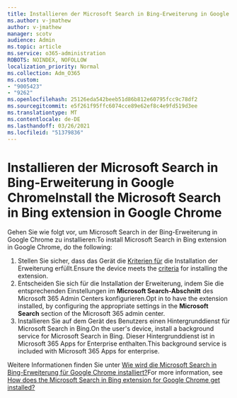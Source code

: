 ```yaml
---
title: Installieren der Microsoft Search in Bing-Erweiterung in Google Chrome
ms.author: v-jmathew
author: v-jmathew
manager: scotv
audience: Admin
ms.topic: article
ms.service: o365-administration
ROBOTS: NOINDEX, NOFOLLOW
localization_priority: Normal
ms.collection: Adm_O365
ms.custom:
- "9005423"
- "9262"
ms.openlocfilehash: 25126eda542beeb51d86b812e60795fcc9c78df2
ms.sourcegitcommit: e5f261f95ffc6074cce89e62ef8c4e9fd519d3ee
ms.translationtype: MT
ms.contentlocale: de-DE
ms.lasthandoff: 03/26/2021
ms.locfileid: "51379836"
---
```

# <a name="install-the-microsoft-search-in-bing-extension-in-google-chrome"></a><span data-ttu-id="0008d-102">Installieren der Microsoft Search in Bing-Erweiterung in Google Chrome</span><span class="sxs-lookup"><span data-stu-id="0008d-102">Install the Microsoft Search in Bing extension in Google Chrome</span></span>

<span data-ttu-id="0008d-103">Gehen Sie wie folgt vor, um Microsoft Search in der Bing-Erweiterung in Google Chrome zu installieren:</span><span class="sxs-lookup"><span data-stu-id="0008d-103">To install Microsoft Search in Bing extension in Google Chrome, do the following:</span></span>

1. <span data-ttu-id="0008d-104">Stellen Sie sicher, dass das Gerät die [Kriterien für](https://go.microsoft.com/fwlink/?linkid=2152236) die Installation der Erweiterung erfüllt.</span><span class="sxs-lookup"><span data-stu-id="0008d-104">Ensure the device meets the [criteria](https://go.microsoft.com/fwlink/?linkid=2152236) for installing the extension.</span></span>
2. <span data-ttu-id="0008d-105">Entscheiden Sie sich für die Installation der Erweiterung, indem Sie die entsprechenden Einstellungen im **Microsoft Search-Abschnitt** des Microsoft 365 Admin Centers konfigurieren.</span><span class="sxs-lookup"><span data-stu-id="0008d-105">Opt in to have the extension installed, by configuring the appropriate settings in the **Microsoft Search** section of the Microsoft 365 admin center.</span></span>
3. <span data-ttu-id="0008d-106">Installieren Sie auf dem Gerät des Benutzers einen Hintergrunddienst für Microsoft Search in Bing.</span><span class="sxs-lookup"><span data-stu-id="0008d-106">On the user's device, install a background service for Microsoft Search in Bing.</span></span> <span data-ttu-id="0008d-107">Dieser Hintergrunddienst ist in Microsoft 365 Apps for Enterprise enthalten.</span><span class="sxs-lookup"><span data-stu-id="0008d-107">This background service is included with Microsoft 365 Apps for enterprise.</span></span>

<span data-ttu-id="0008d-108">Weitere Informationen finden Sie unter [Wie wird die Microsoft Search in Bing-Erweiterung für Google Chrome installiert?](https://go.microsoft.com/fwlink/?linkid=2150992)</span><span class="sxs-lookup"><span data-stu-id="0008d-108">For more information, see [How does the Microsoft Search in Bing extension for Google Chrome get installed?](https://go.microsoft.com/fwlink/?linkid=2150992)</span></span>
